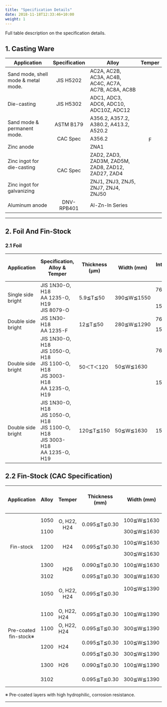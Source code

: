 ```yaml
---
title: "Specification Details"
date: 2018-11-18T12:33:46+10:00
weight: 1
---
```


Full table description on the specification details.

## 1. Casting Ware

<table class="custom-table" style="width:100%;">
  <thead>
    <tr>
      <th>Application</th>
      <th>Specification</th>
      <th>Alloy</th>
      <th>Temper</th>
    </tr>
  </thead>
  <tbody>
    <tr>
      <td>Sand mode, shell mode & metal mode.</td>
      <td style="text-align:center; vertical-align:middle;">JIS H5202</td>
      <td>AC2A, AC2B, AC3A, AC4B, AC4C, AC7A, AC7B, AC8A, AC8B</td>
      <td rowspan="8" style="text-align:center; vertical-align:middle;">F</td>
    </tr>
    <tr>
      <td>Die-casting</td>
      <td style="text-align:center; vertical-align:middle;">JIS H5302</td>
      <td>ADC1, ADC3, ADC6, ADC10, ADC10Z, ADC12</td>
    </tr>
    <tr>
      <td rowspan="2">Sand mode & permanent mode.</td>
      <td style="text-align:center; vertical-align:middle;">ASTM B179</td>
      <td>A356.2, A357.2, A380.2, A413.2, A520.2</td>
    </tr>
    <tr>
      <td style="text-align:center; vertical-align:middle;">CAC Spec</td>
      <td>A356.2</td>
    </tr>
    <tr>
      <td>Zinc anode</td>
      <td rowspan="3" style="text-align:center; vertical-align:middle;">CAC Spec</td>
      <td>ZNA1</td>
    </tr>
    <tr>
      <td>Zinc ingot for die-casting</td>
      <td>ZAD2, ZAD3, ZAD3M, ZAD5M, ZAD8, ZAD12, ZAD27, ZAD4</td>
    </tr>
    <tr>
      <td>Zinc ingot for galvanizing</td>
      <td>ZNJ1, ZNJ3, ZNJ5, ZNJ7, ZNJ4, ZNJ50</td>
    </tr>
    <tr>
      <td>Aluminum anode</td>
      <td style="text-align:center; vertical-align:middle;">DNV-RPB401</td>
      <td>Al-Zn-In Series</td>
    </tr>
  </tbody>
</table>

<hr>

## 2. Foil And Fin-Stock

### 2.1 Foil

<table class="custom-table" style="width:100%;">
  <thead>
    <tr>
      <th>Application</th>
      <th>Specification, Alloy & Temper</th>
      <th>Thickness (μm)</th>
      <th>Width (mm)</th>
      <th>Internal Diameter (mm)</th>
      <th>Max. Outside Diameter (mm)</th>
      <th>Remark</th>
    </tr>
  </thead>
  <tbody>
    <!-- Single side bright -->
    <tr>
      <td rowspan="2">Single side bright</td>
      <td rowspan="2">JIS 1N30-O, H18<br>AA 1235-O, H19<br>JIS 8079-O</td>
      <td rowspan="2">5.9≦T≦50</td>
      <td rowspan="2">390≦W≦1550</td>
      <td>76</td>
      <td>500</td>
      <td></td>
    </tr>
    <tr>
      <td>150</td>
      <td>700</td>
      <td></td>
    </tr>
    <!-- Double side bright -->
    <tr>
      <td rowspan="2">Double side bright</td>
      <td rowspan="2">JIS 1N30-H18<br>AA 1235-F</td>
      <td rowspan="2">12≦T≦50</td>
      <td rowspan="2">280≦W≦1290</td>
      <td>76</td>
      <td>500</td>
      <td></td>
    </tr>
    <tr>
      <td>150</td>
      <td>700</td>
      <td></td>
    </tr>
    <!-- Double side bright (multiple alloys) -->
    <tr>
      <td rowspan="2">Double side bright</td>
      <td rowspan="2">JIS 1N30-O, H18<br>JIS 1050-O, H18<br>JIS 1100-O, H18<br>JIS 3003-H18<br>AA 1235-O, H19</td>
      <td rowspan="2">50＜T＜120</td>
      <td rowspan="2">50≦W≦1630</td>
      <td>76</td>
      <td>600</td>
      <td></td>
    </tr>
    <tr>
      <td>150</td>
      <td>1000</td>
      <td></td>
    </tr>
    <!-- Double side bright (thicker) -->
    <tr>
      <td>Double side bright</td>
      <td>JIS 1N30-O, H18<br>JIS 1050-O, H18<br>JIS 1100-O, H18<br>JIS 3003-H18<br>AA 1235-O, H19</td>
      <td>120≦T≦150</td>
      <td>50≦W≦1630</td>
      <td>150,200,305,508</td>
      <td>1190</td>
      <td></td>
    </tr>
  </tbody>
</table>

## 2.2 Fin-Stock (CAC Specification)

<table class="custom-table" style="width:100%;">
  <thead>
    <tr>
      <th>Application</th>
      <th>Alloy</th>
      <th>Temper</th>
      <th>Thickness (mm)</th>
      <th>Width (mm)</th>
      <th>Internal Diameter (mm)</th>
      <th>Max. Outside Diameter (mm)</th>
      <th>Remark</th>
    </tr>
  </thead>
  <tbody>
    <!-- Fin-stock group -->
    <tr>
      <td rowspan="6" style="vertical-align:middle; text-align:center;">Fin-stock</td>
      <td>1050</td>
      <td rowspan="2" style="vertical-align:middle; text-align:center;">O, H22, H24</td>
      <td rowspan="2" style="vertical-align:middle; text-align:center;">0.095≦T≦0.30</td>
      <td>100≦W≦1630</td>
      <td>150, 200, 305</td>
      <td rowspan="6" style="vertical-align:middle; text-align:center;">1190</td>
      <td rowspan="4" style="vertical-align:middle; text-align:center;">Chemical composition same as AA or JIS spec.</td>
    </tr>
    <tr>
      <td>1100</td>
      <td>300≦W≦1630</td>
      <td>508</td>
    </tr>
    <tr>
      <td rowspan="2" style="vertical-align:middle; text-align:center;">1200</td>
      <td rowspan="2" style="vertical-align:middle; text-align:center;">H24</td>
      <td rowspan="2" style="vertical-align:middle; text-align:center;">0.095≦T≦0.30</td>
      <td>100≦W≦1630</td>
      <td>150, 200, 305</td>
      <td rowspan="2" style="vertical-align:middle; text-align:center;">1190</td>
    </tr>
    <tr>
      <td>300≦W≦1630</td>
      <td>508</td>
    </tr>
    <tr>
      <td>1300</td>
      <td rowspan="2" style="vertical-align:middle; text-align:center;">H26</td>
      <td>0.090≦T≦0.30</td>
      <td>100≦W≦1630</td>
      <td>150, 200, 305</td>
      <td rowspan="2" style="vertical-align:middle; text-align:center;">CAC spec.</td>
    </tr>
    <tr>
      <td>3102</td>
      <td>0.095≦T≦0.30</td>
      <td>300≦W≦1630</td>
      <td>508</td>
    </tr>
    <!-- Pre-coated fin-stock group -->
    <tr>
      <td rowspan="8" style="vertical-align:middle; text-align:center;">Pre-coated fin-stock※</td>
      <td rowspan="2" style="vertical-align:middle; text-align:center;">1050</td>
      <td rowspan="2" style="vertical-align:middle; text-align:center;">O, H22, H24</td>
      <td rowspan="2" style="vertical-align:middle; text-align:center;">0.095≦T≦0.30</td>
      <td>100≦W≦1390</td>
      <td>150, 200, 305</td>
      <td rowspan="8" style="vertical-align:middle; text-align:center;">1190</td>
      <td rowspan="2" style="vertical-align:middle; text-align:center;">Chemical composition same as AA or JIS spec.</td>
    </tr>
    <tr>
      <td></td>
      <td>1100</td>
      <td></td>
      <td></td>
      <td>300≦W≦1390</td>
      <td>508</td>
      <td></td>
    </tr>
    <tr>
      <td>1100</td>
      <td>O, H22, H24</td>
      <td>0.095≦T≦0.30</td>
      <td>100≦W≦1390</td>
      <td>150, 200, 305</td>
      <td rowspan="2" style="vertical-align:middle; text-align:center;">1190</td>
      <td></td>
    </tr>
    <tr>
      <td>1100</td>
      <td>O, H22, H24</td>
      <td>0.095≦T≦0.30</td>
      <td>300≦W≦1390</td>
      <td>508</td>
      <td></td>
    </tr>
    <!-- Merge Alloy 1200 and Temper H24 cells -->
    <tr>
      <td rowspan="2">1200</td>
      <td rowspan="2">H24</td>
      <td>0.095≦T≦0.30</td>
      <td>100≦W≦1390</td>
      <td>150, 200, 305</td>
      <td rowspan="2" style="vertical-align:middle; text-align:center;">1190</td>
      <td></td>
    </tr>
    <tr>
      <td>0.095≦T≦0.30</td>
      <td>300≦W≦1390</td>
      <td>508</td>
      <td></td>
    </tr>
    <tr>
      <td>1300</td>
      <td>H26</td>
      <td>0.090≦T≦0.30</td>
      <td>100≦W≦1390</td>
      <td>150, 200, 305</td>
      <td></td>
      <td>CAC spec.</td>
    </tr>
    <tr>
      <td>3102</td>
      <td></td>
      <td>0.095≦T≦0.30</td>
      <td>300≦W≦1390</td>
      <td>508</td>
      <td></td>
      <td>CAC spec.</td>
    </tr>
  </tbody>
</table>
※ Pre-coated layers with high hydrophilic, corrosion resistance.

<hr>


<!-- Commented out for now.
An aluminum bare coil is an uncoated, mill-finished aluminum coil that retains its natural metallic appearance. It is commonly used in industries like automotive, HVAC, and construction due to its lightweight, corrosion resistance, and excellent thermal and electrical conductivity.

![Large roll of shiny aluminum coil resting on a factory floor, surrounded by industrial equipment and soft overhead lighting, conveying a clean and professional manufacturing environment]({{ /images/aluminum_coil.jpg | relative_url }})

---

![Assorted aluminum coils displayed in various alloy styles on a warehouse rack, with clear labeling and a neutral, organized industrial setting]({{ /images/alloy_style.JPG | relative_url }}) -->